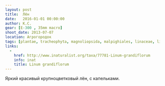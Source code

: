 ```yaml
---
layout: post
title:  Лён
date:   2016-01-01 00:00:00
author: К.С.
gear: [E-300 , 35mm macro]
shoot_date: 2013-07-07
location: Агрогородок
tags: [plantae, tracheophyta, magnoliopsida, malpighiales, linaceae, linum, linum grandiflorum]
links:
  -
    href: http://www.inaturalist.org/taxa/77781-Linum-grandiflorum
    info: inat
    title: Linum grandiflorum
---
```


Яркий красивый крупноцветковый лён, с капельками.
